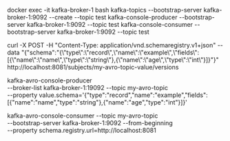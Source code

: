 docker exec -it kafka-broker-1 bash
kafka-topics --bootstrap-server kafka-broker-1:9092 --create --topic test
kafka-console-producer --bootstrap-server kafka-broker-1:9092 --topic test
kafka-console-consumer --bootstrap-server kafka-broker-1:9092 --topic test

curl -X POST -H "Content-Type: application/vnd.schemaregistry.v1+json" --data "{\"schema\":\"{\\\"type\\\":\\\"record\\\",\\\"name\\\":\\\"example\\\",\\\"fields\\\":[{\\\"name\\\":\\\"name\\\",\\\"type\\\":\\\"string\\\"},{\\\"name\\\":\\\"age\\\",\\\"type\\\":\\\"int\\\"}]}\"}" http://localhost:8081/subjects/my-avro-topic-value/versions

kafka-avro-console-producer \
    --broker-list kafka-broker-1:19092 --topic my-avro-topic \
    --property value.schema='{"type":"record","name":"example","fields":[{"name":"name","type":"string"},{"name":"age","type":"int"}]}'

kafka-avro-console-consumer --topic my-avro-topic \
    --bootstrap-server kafka-broker-1:9092 --from-beginning \
    --property schema.registry.url=http://localhost:8081

